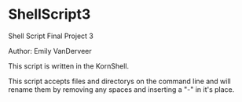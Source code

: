 # ShellScript3
Shell Script Final Project 3

Author: Emily VanDerveer

This script is written in the KornShell.

This script accepts files and directorys on the command line 
and will rename them by removing any spaces and inserting
a "-" in it's place.
